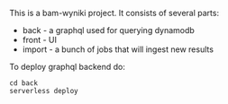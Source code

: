 This is a bam-wyniki project. It consists of several parts:

* back - a graphql used for querying dynamodb
* front - UI
* import - a bunch of jobs that will ingest new results

 To deploy graphql backend do:

```
cd back
serverless deploy
```
